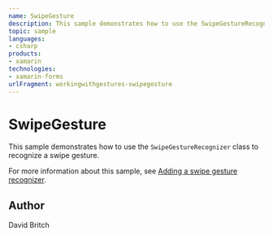 ```yaml
---
name: SwipeGesture
description: This sample demonstrates how to use the SwipeGestureRecognizer class to recognize a swipe gesture.
topic: sample
languages:
- csharp
products:
- xamarin
technologies:
- xamarin-forms
urlFragment: workingwithgestures-swipegesture
---
```

SwipeGesture
============

This sample demonstrates how to use the `SwipeGestureRecognizer` class to recognize a swipe gesture.

For more information about this sample, see [Adding a swipe gesture recognizer](https://docs.microsoft.com/xamarin/xamarin-forms/app-fundamentals/gestures/swipe).

Author
------

David Britch
